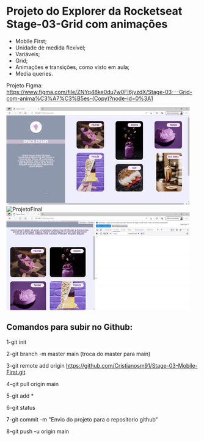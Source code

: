 # Projeto do Explorer da Rocketseat Stage-03-Grid com animações

- Mobile First;
- Unidade de medida flexível;
- Variáveis;
- Grid;
- Animações e transições, como visto em aula;
- Media queries.

Projeto Figma: https://www.figma.com/file/ZNYq48ke0du7w0Fl6jvzdX/Stage-03---Grid-com-anima%C3%A7%C3%B5es-(Copy)?node-id=0%3A1

<img src="/img/ProjetoFinal/giphy.gif" alt="ProjetoFinal">

<img src="/img/ProjetoFinal/giphy (1).gif" alt="ProjetoFinal">

<img src="/img/ProjetoFinal/giphy (2).gif" alt="ProjetoFinal">



## Comandos para subir no Github:

1-git init

2-git branch -m master main (troca do master para main)

3-git remote add origin https://github.com/Cristianosm91/Stage-03-Mobile-First.git

4-git pull origin main

5-git add *

6-git status

7-git commit -m "Envio do projeto para o repositorio github"

8-git push -u origin main


